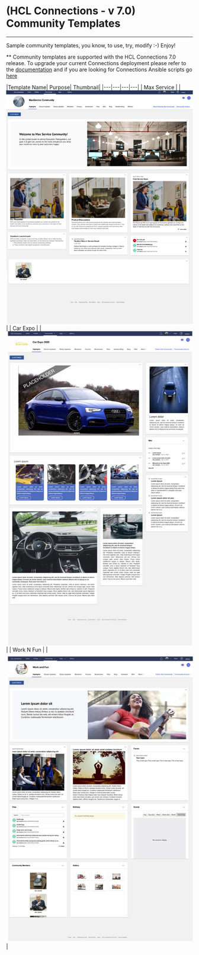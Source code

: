 # (HCL Connections - v 7.0) Community Templates


---

Sample community templates, you know, to use, try, modify :-) Enjoy!

** Community templates are supported with the HCL Connections 7.0 release. To upgrade your current Connections deployment please refer to the [documentation][1] and if you are looking for Connections Ansible scripts go [here][2]


|Template Name| Purpose| Thumbnail|
|---|---|---|---|
| Max Service | | ![](https://raw.githubusercontent.com/HCL-TECH-SOFTWARE/connections-samples/main/community-templates/thumbnails/MaxServiceTemplate.jpg?raw=true) |
| Car Expo | | ![](https://raw.githubusercontent.com/HCL-TECH-SOFTWARE/connections-samples/main/community-templates/thumbnails/CarExpo.jpg?raw=true)|
| Work N Fun | | ![](https://raw.githubusercontent.com/HCL-TECH-SOFTWARE/connections-samples/main/community-templates/thumbnails/WorknFun.jpg?raw=true)|


[1]: https://help.hcltechsw.com/connections/v7/index.html
[2]: https://github.com/HCL-TECH-SOFTWARE/connections-automation


